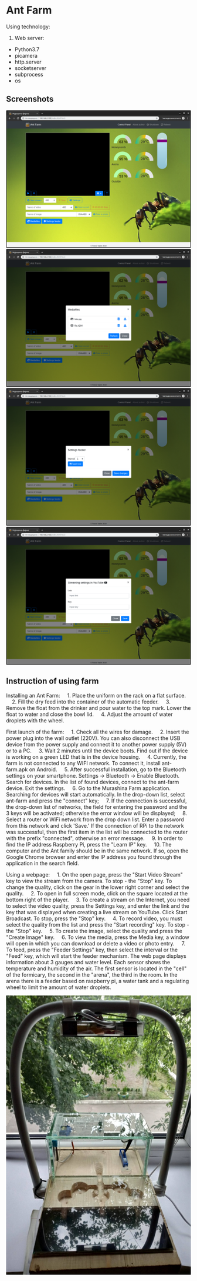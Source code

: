 # Ant Farm
Using technology:
1. Web server: 
 - Python3.7 
 - picamera
 - http.server
 - socketserver
 - subprocess
 - os
 
 ## Screenshots

![Control Panel](https://github.com/vadim9999/ant-farm/blob/master/screenshots/1.png)
![Mediafiles](https://github.com/vadim9999/ant-farm/blob/master/screenshots/2.png)
![Settings feeder](https://github.com/vadim9999/ant-farm/blob/master/screenshots/3.png)
![Settings streaming to YouTube](https://github.com/vadim9999/ant-farm/blob/master/screenshots/4.png)

## Instruction of using farm

Installing an Ant Farm:
    1. Place the uniform on the rack on a flat surface.
    2. Fill the dry feed into the container of the automatic feeder.
    3. Remove the float from the drinker and pour water to the top mark. Lower the float to water and close the bowl lid.
    4. Adjust the amount of water droplets with the wheel.

First launch of the farm:
    1. Check all the wires for damage.
    2. Insert the power plug into the wall outlet (220V). You can also disconnect the USB device from the power supply and connect it to another power supply (5V) or to a PC.
    3. Wait 2 minutes until the device boots. Find out if the device is working on a green LED that is in the device housing.
    4. Currently, the farm is not connected to any WIFI network. To connect it, install ant-farm.apk on Android.
    5. After successful installation, go to the Bluetooth settings on your smartphone. Settings -> Bluetooth -> Enable Bluetooth. Search for devices. In the list of found devices, connect to the ant-farm device. Exit the settings.
    6. Go to the Murashina Farm application. Searching for devices will start automatically. In the drop-down list, select ant-farm and press the "connect" key;
    7. If the connection is successful, the drop-down list of networks, the field for entering the password and the 3 keys will be activated; otherwise the error window will be displayed;
    8. Select a router or WiFi network from the drop down list. Enter a password from this network and click 'Save.' If the connection of RPi to the network was successful, then the first item in the list will be connected to the router with the prefix "connected", otherwise an error message.
    9. In order to find the IP address Raspberry Pi, press the "Learn IP" key.
    10. The computer and the Ant family should be in the same network. If so, open the Google Chrome browser and enter the IP address you found through the application in the search field.

Using a webpage:
    1. On the open page, press the "Start Video Stream" key to view the stream from the camera. To stop - the "Stop" key. To change the quality, click on the gear in the lower right corner and select the quality.
    2. To open in full screen mode, click on the square located at the bottom right of the player.
    3. To create a stream on the Internet, you need to select the video quality, press the Settings key, and enter the link and the key that was displayed when creating a live stream on YouTube. Click Start Broadcast. To stop, press the "Stop" key.
    4. To record video, you must select the quality from the list and press the "Start recording" key. To stop - the "Stop" key.
    5. To create the image, select the quality and press the "Create Image" key.
    6. To view the media, press the Media key, a window will open in which you can download or delete a video or photo entry.
    7. To feed, press the "Feeder Settings" key, then select the interval or the "Feed" key, which will start the feeder mechanism.
The web page displays information about 3 gauges and water level. Each sensor shows the temperature and humidity of the air. The first sensor is located in the "cell" of the formicary, the second in the "arena", the third in the room. In the arena there is a feeder based on raspberry pi, a water tank and a regulating wheel to limit the amount of water droplets.

![Ant Farm](https://github.com/vadim9999/ant-farm/blob/master/screenshots/farm.png)

